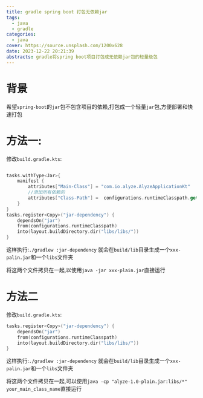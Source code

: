 ```yaml
---
title: gradle spring boot 打包无依赖jar
tags:
  - java
  - gradle
categories:
  - java
cover: https://source.unsplash.com/1200x628
date: 2023-12-22 20:21:39
abstracts: gradle将spring boot项目打包成无依赖jar包的轻量级包
---
```



# 背景

希望`spring-boot`的`jar`包不包含项目的依赖,打包成一个轻量`jar`包,方便部署和快速打包


# 方法一:

修改`build.gradle.kts`:

```kotlin

tasks.withType<Jar>{
    manifest {
        attributes["Main-Class"] = "com.io.alyze.AlyzeApplicationKt"
        //添加所有依赖的
        attributes["Class-Path"] =  configurations.runtimeClasspath.get().files.joinToString(" ") { "./libs/${it.name}" }
    }
}
tasks.register<Copy>("jar-dependency") {
    dependsOn("jar")
    from(configurations.runtimeClasspath)
    into(layout.buildDirectory.dir("libs/libs/"))
}

```


这样执行:`./gradlew :jar-dependency` 就会在`build/lib`目录生成一个`xxx-palin.jar`和一个`libs`文件夹

将这两个文件拷贝在一起,以使用`java -jar xxx-plain.jar`直接运行


# 方法二


修改`build.gradle.kts`:

```kotlin
tasks.register<Copy>("jar-dependency") {
    dependsOn("jar")
    from(configurations.runtimeClasspath)
    into(layout.buildDirectory.dir("libs/libs/"))
}

```


这样执行:`./gradlew :jar-dependency` 就会在`build/lib`目录生成一个`xxx-palin.jar`和一个`libs`文件夹

将这两个文件拷贝在一起,可以使用`java -cp "alyze-1.0-plain.jar:libs/*" your_main_class_name`直接运行
